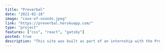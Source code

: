 ```yaml
---
title: "Preverbal"
date: "2021-02-18"
image: "cave-of-sounds.jpeg"
link: "https://preverbal.herokuapp.com/"
type: "project"
features: ["css", "react", "gatsby"]
posted: true
description: "This site was built as part of an internship with the Preverbal art studio. It was my first website built with React and Gatsby. Although only a single page, the site features interactive elements, responsive design, and basic animation. It builds the projects section from markdown files, and is designed for easy maintainability."
---
```


